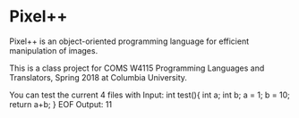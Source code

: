 # Pixel++

Pixel++ is an object-oriented programming language for efficient manipulation of images.

This is a class project for COMS W4115 Programming Languages and Translators, Spring 2018 at Columbia University.

You can test the current 4 files with 
Input:
int test(){
  int a;
  int b;
  a = 1;
  b = 10;
  return a+b;
}
EOF
Output:
11

